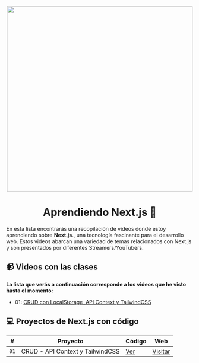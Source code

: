 <div style="display:flex; justify-content:center;">
<img src="https://raw.githubusercontent.com/AndrePonce3322/curso-nextjs/main/nextjs.png" width="500" />
</div>

<h1 align="center">
 Aprendiendo Next.js 🌚
</h1>

En esta lista encontrarás una recopilación de videos donde estoy aprendiendo sobre  **Next.js**., una tecnología fascinante para el desarrollo web. Estos videos abarcan una variedad de temas relacionados con Next.js y son presentados por diferentes Streamers/YouTubers.

## 📹 Videos con las clases
**La lista que verás a continuación corresponde a los videos que he visto hasta el momento:**

 - 01: [CRUD con LocalStorage, API Context y TailwindCSS](https://youtu.be/Ac9J_yyQqOI?si=JZ_mzV_NSRPS7qjs)

## 💻 Proyectos de Next.js con código

| # | Proyecto                                | Código                                                | Web                                 |
|---|----------------------------------------|-------------------------------------------------------|-------------------------------------|
| `01` | CRUD - API Context y TailwindCSS       | [Ver](https://github.com/AndrePonce3322/curso-nextjs/tree/main/projects/01-crud-nextjs) | [Visitar](https://app-crud-nextjs.vercel.app) |
